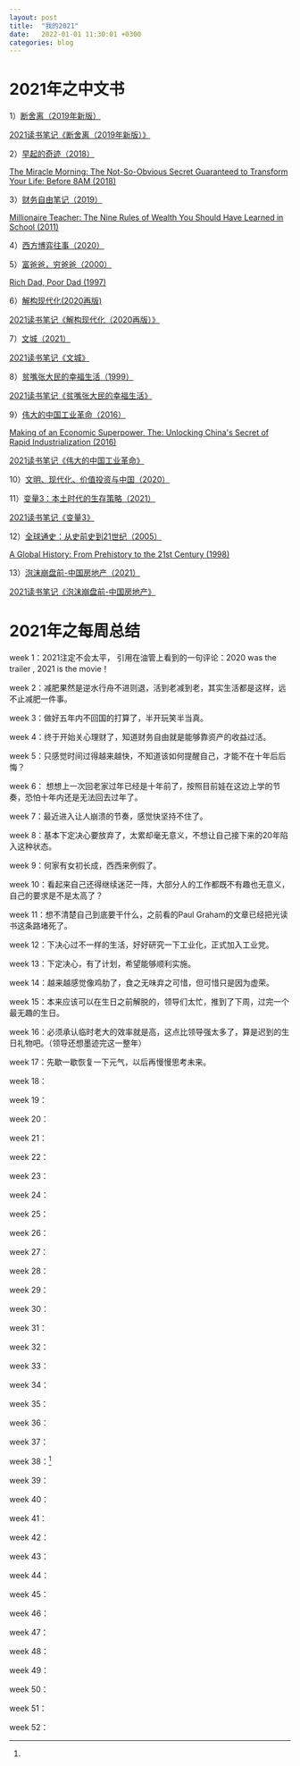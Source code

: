 ```yaml
---
layout: post
title:  "我的2021"
date:   2022-01-01 11:30:01 +0300
categories: blog
---
```




2021年之中文书
=

1）[断舍离（2019年新版）](https://book.douban.com/subject/30415402/)

[2021读书笔记《断舍离（2019年新版）》](../../../2021/01/02/reading.html)

2）[早起的奇迹（2018）](https://book.douban.com/subject/30140005/)

[The Miracle Morning: The Not-So-Obvious Secret Guaranteed to Transform Your Life: Before 8AM (2018)](https://www.goodreads.com/book/show/17166225-the-miracle-morning)

3）[财务自由笔记（2019）](https://book.douban.com/subject/34881759/)

[Millionaire Teacher: The Nine Rules of Wealth You Should Have Learned in School  (2011)](https://www.goodreads.com/book/show/11737840-millionaire-teacher)

4）[西方博弈往事（2020）](https://book.douban.com/subject/35225352/)

5）[富爸爸，穷爸爸（2000）](https://book.douban.com/subject/1033778/)

[Rich Dad, Poor Dad (1997)](https://www.goodreads.com/book/show/69571.Rich_Dad_Poor_Dad)

6）[解构现代化(2020再版)](https://book.douban.com/subject/35152366/)

[2021读书笔记《解构现代化（2020再版）》](../../../2021/03/18/reading.html)

7）[文城（2021）](https://book.douban.com/subject/35335514/)

[2021读书笔记《文城》](../../../2021/03/15/reading.html)

8）[贫嘴张大民的幸福生活（1999）](https://book.douban.com/subject/1085777/)

[2021读书笔记《贫嘴张大民的幸福生活》](../../../2021/03/17/reading.html)

9）[伟大的中国工业革命（2016）](https://book.douban.com/subject/26834083/)

[Making of an Economic Superpower, The: Unlocking China's Secret of Rapid Industrialization (2016)](https://www.goodreads.com/book/show/28350091-making-of-an-economic-superpower-the)

[2021读书笔记《伟大的中国工业革命》](../../../2021/04/03/reading.html)

10）[文明、现代化、价值投资与中国（2020）](https://book.douban.com/subject/34997975/)


11）[变量3：本⼟时代的⽣存策略（2021）](https://book.douban.com/subject/35296865/)

[2021读书笔记《变量3》](../../../2021/04/09/reading.html)

12）[全球通史：从史前史到21世纪（2005）](https://book.douban.com/subject/10583099/)

[A Global History: From Prehistory to the 21st Century (1998)](https://www.goodreads.com/book/show/3961415-a-global-history)

13）[泡沫崩盘前-中国房地产（2021）](https://read.douban.com/ebook/314638289/)

[2021读书笔记《泡沫崩盘前-中国房地产》](../../../2021/05/02/reading.html)

<!--
5）[指数基金投资指南（2017](https://book.douban.com/subject/27204860/)

6）[定投十年财务自由（2019](https://book.douban.com/subject/34836784/)


26）[高手：精英的见识和我们的时代（2017）](https://book.douban.com/subject/27101562/)

万维钢在得到APP专栏《万维钢·精英日课》的精选

27）[你有你的计划，世界另有计划（2019）](https://book.douban.com/subject/30489754/)

万维钢最新作品

47）[云球（第二部）（2019）](https://book.douban.com/subject/33479272/)



33）[自下而上：万物进化简史（2017）](https://book.douban.com/subject/27000191/)

[The Evolution of Everything: How New Ideas Emerge (2015)](https://www.goodreads.com/book/show/25816925-the-evolution-of-everything)

9）[你一定爱读的极简欧洲史 : 为什么欧洲对现代文明的影响这么深（2011）](https://book.douban.com/subject/5366248/)

[The Shortest History of Europe (2009)](https://www.goodreads.com/book/show/6934913-the-shortest-history-of-europe)

19）[中国经济2019（2019）](https://book.douban.com/subject/30385263/)

20）[中国经济2020（2020）](https://book.douban.com/subject/34888158/)

2021年之英文书
=

1）[《Soccernomics》](https://www.goodreads.com/book/show/6617185-soccernomics)

第1章：[2019章节笔记《》](../../../2018/11/23/reading.html)

36）[Hive Mind: How Your Nation's IQ Matters So Much More Than Your Own (2015)](https://www.goodreads.com/book/show/25559688-hive-mind)

[蜂巢思维：国家智商VS个体智商（2017）](https://book.douban.com/subject/27078613/)


计划看的书
=

[中国经济结构问题研究（1981）](https://book.douban.com/subject/27097655/)

Eckhart Tolle的三部曲
[The Power of Now: A Guide to Spiritual Enlightenment (2004)](https://www.goodreads.com/book/show/6708.The_Power_of_Now)

[当下的力量 (2009)](https://book.douban.com/subject/3413836/)

[Stillness Speaks (2003)](https://www.goodreads.com/book/show/67864.Stillness_Speaks)

[当下的力量Ⅱ (2011)](https://book.douban.com/subject/6858459/)

[A New Earth: Awakening to Your Life's Purpose (2006)](https://www.goodreads.com/book/show/76334.A_New_Earth)

[新世界：灵性的觉醒（2012）](https://book.douban.com/subject/3158482/)
-->


2021年之每周总结
=

week 1：2021注定不会太平， 引用在油管上看到的一句评论：2020 was the trailer , 2021 is the movie！

week 2：减肥果然是逆水行舟不进则退，活到老减到老，其实生活都是这样，远不止减肥一件事。

week 3：做好五年内不回国的打算了，半开玩笑半当真。

week 4：终于开始关心理财了，知道财务自由就是能够靠资产的收益过活。

week 5：只感觉时间过得越来越快，不知道该如何提醒自己，才能不在十年后后悔？

week 6： 想想上一次回老家过年已经是十年前了，按照目前娃在这边上学的节奏，恐怕十年内还是无法回去过年了。

week 7：最近进入让人崩溃的节奏，感觉快坚持不住了。

week 8：基本下定决心要放弃了，太累却毫无意义，不想让自己接下来的20年陷入这种状态。

week 9：何家有女初长成，西西来例假了。

week 10：看起来自己还得继续迷茫一阵，大部分人的工作都既不有趣也无意义，自己的要求是不是太高了？

week 11：想不清楚自己到底要干什么，之前看的Paul Graham的文章已经把光读书这条路堵死了。

week 12：下决心过不一样的生活，好好研究一下工业化，正式加入工业党。

week 13：下定决心，有了计划，希望能够顺利实施。

week 14：越来越感觉像鸡肋了，食之无味弃之可惜，但可惜只是因为虚荣。

week 15：本来应该可以在生日之前解脱的，领导们太忙，推到了下周，过完一个最无趣的生日。

week 16：必须承认临时老大的效率就是高，这点比领导强太多了，算是迟到的生日礼物吧。（领导还想墨迹完这一整年）

week 17：先歇一歇恢复一下元气，以后再慢慢思考未来。

week 18：

week 19：

week 20：

week 21：

week 22：

week 23：

week 24：

week 25：

week 26：

week 27：

week 28：

week 29：

week 30：

week 31：

week 32：

week 33：

week 34：

week 35：

week 36：

week 37：

week 38：[^1]

week 39：

week 40：

week 41：

week 42：

week 43：

week 44：

week 45：

week 46：

week 47：

week 48：

week 49：

week 50：

week 51：

week 52：

<!--footnote area-->

[^1]:

<!--end-->
